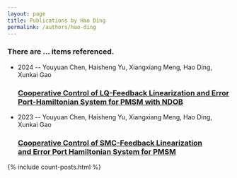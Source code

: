 ```yaml
---
layout: page
title: Publications by Hao Ding
permalink: /authors/hao-ding
---
```


<h3 id="number-posts">There are ... items referenced.</h3>
<ul class="post-list">
<li><span class='post-meta'>2024 -- Youyuan Chen, Haisheng Yu, Xiangxiang Meng, Hao Ding, Xunkai Gao</span><h3><a class='post-link' href="{{ site.baseurl }}/cooperative-control-of-lq-feedback-linearization-and-error-port-hamiltonian-system-for-pmsm-with-ndob">Cooperative Control of LQ-Feedback Linearization and Error Port-Hamiltonian System for PMSM with NDOB</a></h3></li>
<li><span class='post-meta'>2023 -- Youyuan Chen, Haisheng Yu, Xiangxiang Meng, Hao Ding, Xunkai Gao</span><h3><a class='post-link' href="{{ site.baseurl }}/cooperative-control-of-smc-feedback-linearization-and-error-port-hamiltonian-system-for-pmsm">Cooperative Control of SMC-Feedback Linearization and Error Port Hamiltonian System for PMSM</a></h3></li>

</ul>
{% include count-posts.html %}
